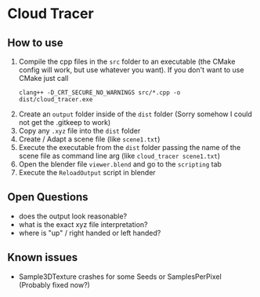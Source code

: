 # Cloud Tracer

## How to use

 1. Compile the cpp files in the `src` folder to an executable (the CMake config
    will work, but use whatever you want). If you don't want to use CMake just 
    call
    ```
    clang++ -D_CRT_SECURE_NO_WARNINGS src/*.cpp -o dist/cloud_tracer.exe
    ```
 2. Create an `output` folder inside of the `dist` folder (Sorry somehow I could
    not get the .gitkeep to work)
 3. Copy any `.xyz` file into the `dist` folder
 4. Create / Adapt a scene file (like `scene1.txt`)
 5. Execute the executable from the `dist` folder passing the name of the scene
    file as command line arg (like `cloud_tracer scene1.txt`)
 6. Open the blender file `viewer.blend` and go to the `scripting` tab
 7. Execute the `ReloadOutput` script in blender
 
## Open Questions
 - does the output look reasonable?
 - what is the exact xyz file interpretation?
 - where is "up" / right handed or left handed?

## Known issues
 - Sample3DTexture crashes for some Seeds or SamplesPerPixel (Probably fixed now?)
